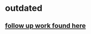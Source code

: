 # outdated
## [follow up work found here](github.com/abbsimoga/OpenMv/tree/master/OpenMV/YoloObjDetection)